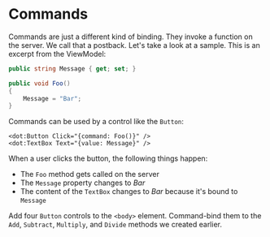 ﻿---
Title: Commands
CodeTask: 50_commands.dothtml.csx
---

# Commands

Commands are just a different kind of binding. They invoke a function on the server. We call that a postback. Let's take a look at a sample. This is an excerpt from the ViewModel:

```csharp
public string Message { get; set; }

public void Foo()
{
    Message = "Bar";
}
```

Commands can be used by a control like the `Button`:
```dothtml
<dot:Button Click="{command: Foo()}" />
<dot:TextBox Text="{value: Message}" />
```

When a user clicks the button, the following things happen:
- The `Foo` method gets called on the server
- The `Message` property changes to _Bar_
- The content of the `TextBox` changes to _Bar_ because it's bound to `Message`

Add four `Button` controls to the `<body>` element. Command-bind them to the `Add`, `Subtract`, `Multiply`, and `Divide` methods we created earlier.